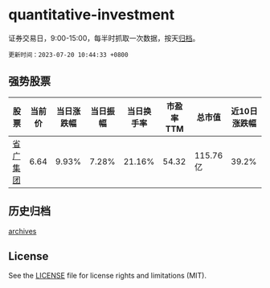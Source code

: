 # quantitative-investment

证券交易日，9:00-15:00，每半时抓取一次数据，按天[归档](archives)。

`更新时间：2023-07-20 10:44:33 +0800`

## 强势股票

|股票|当前价|当日涨跌幅|当日振幅|当日换手率|市盈率TTM|总市值|近10日涨跌幅|
|----|----|----|----|----|----|----|----|
|[省广集团](https://xueqiu.com/S/SZ002400)|6.64|9.93%|7.28%|21.16%|54.32|115.76亿|39.2%|

## 历史归档

[archives](archives)

## License

See the [LICENSE](LICENSE) file for license rights and limitations (MIT).